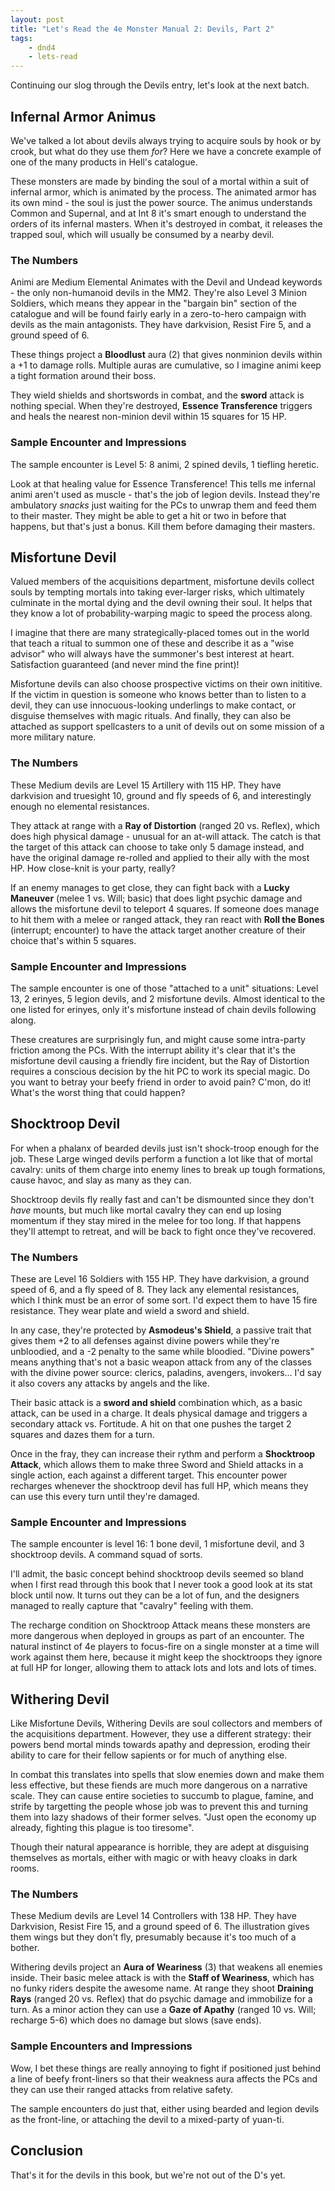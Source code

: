 ```yaml
---
layout: post
title: "Let's Read the 4e Monster Manual 2: Devils, Part 2"
tags:
    - dnd4
    - lets-read
---
```


Continuing our slog through the Devils entry, let's look at the next batch.

## Infernal Armor Animus

We've talked a lot about devils always trying to acquire souls by hook or by
crook, but what do they use them _for_? Here we have a concrete example of one
of the many products in Hell's catalogue.

These monsters are made by binding the soul of a mortal within a suit of
infernal armor, which is animated by the process. The animated armor has its own
mind - the soul is just the power source. The animus understands Common and
Supernal, and at Int 8 it's smart enough to understand the orders of its
infernal masters. When it's destroyed in combat, it releases the trapped soul,
which will usually be consumed by a nearby devil.

### The Numbers

Animi are Medium Elemental Animates with the Devil and Undead keywords - the
only non-humanoid devils in the MM2. They're also Level 3 Minion Soldiers, which
means they appear in the "bargain bin" section of the catalogue and will be
found fairly early in a zero-to-hero campaign with devils as the main
antagonists. They have darkvision, Resist Fire 5, and a ground speed of 6.

These things project a **Bloodlust** aura (2) that gives nonminion devils within
a +1 to damage rolls. Multiple auras are cumulative, so I imagine animi keep a
tight formation around their boss.

They wield shields and shortswords in combat, and the **sword** attack is
nothing special. When they're destroyed, **Essence Transference** triggers and
heals the nearest non-minion devil within 15 squares for 15 HP.

### Sample Encounter and Impressions

The sample encounter is Level 5: 8 animi, 2 spined devils, 1 tiefling heretic.

Look at that healing value for Essence Transference! This tells me infernal
animi aren't used as muscle - that's the job of legion devils. Instead they're
ambulatory _snacks_ just waiting for the PCs to unwrap them and feed them to
their master. They might be able to get a hit or two in before that happens, but
that's just a bonus. Kill them before damaging their masters.

## Misfortune Devil

Valued members of the acquisitions department, misfortune devils collect souls
by tempting mortals into taking ever-larger risks, which ultimately culminate in
the mortal dying and the devil owning their soul. It helps that they know a lot
of probability-warping magic to speed the process along.

I imagine that there are many strategically-placed tomes out in the world that
teach a ritual to summon one of these and describe it as a "wise advisor" who
will always have the summoner's best interest at heart. Satisfaction guaranteed
(and never mind the fine print)!

Misfortune devils can also choose prospective victims on their own inititive. If
the victim in question is someone who knows better than to listen to a devil,
they can use innocuous-looking underlings to make contact, or disguise
themselves with magic rituals. And finally, they can also be attached as support
spellcasters to a unit of devils out on some mission of a more military nature.

### The Numbers

These Medium devils are Level 15 Artillery with 115 HP. They have darkvision and
truesight 10, ground and fly speeds of 6, and interestingly enough no elemental
resistances.

They attack at range with a **Ray of Distortion** (ranged 20 vs. Reflex), which
does high physical damage - unusual for an at-will attack. The catch is that the
target of this attack can choose to take only 5 damage instead, and have the
original damage re-rolled and applied to their ally with the most HP. How
close-knit is your party, really?

If an enemy manages to get close, they can fight back with a **Lucky Maneuver**
(melee 1 vs. Will; basic) that does light psychic damage and allows the
misfortune devil to teleport 4 squares. If someone does manage to hit them with
a melee or ranged attack, they ran react with **Roll the Bones** (interrupt;
encounter) to have the attack target another creature of their choice that's
within 5 squares.

### Sample Encounter and Impressions

The sample encounter is one of those "attached to a unit" situations: Level 13,
2 erinyes, 5 legion devils, and 2 misfortune devils. Almost identical to the one
listed for erinyes, only it's misfortune instead of chain devils following
along.

These creatures are surprisingly fun, and might cause some intra-party friction
among the PCs. With the interrupt ability it's clear that it's the misfortune
devil causing a friendly fire incident, but the Ray of Distortion requires a
conscious decision by the hit PC to work its special magic. Do you want to
betray your beefy friend in order to avoid pain? C'mon, do it! What's the worst
thing that could happen?

## Shocktroop Devil

For when a phalanx of bearded devils just isn't shock-troop enough for the
job. These Large winged devils perform a function a lot like that of mortal
cavalry: units of them charge into enemy lines to break up tough formations,
cause havoc, and slay as many as they can.

Shocktroop devils fly really fast and can't be dismounted since they don't
_have_ mounts, but much like mortal cavalry they can end up losing momentum if
they stay mired in the melee for too long. If that happens they'll attempt to
retreat, and will be back to fight once they've recovered.

### The Numbers

These are Level 16 Soldiers with 155 HP. They have darkvision, a ground speed of
6, and a fly speed of 8. They lack any elemental resistances, which I think must
be an error of some sort. I'd expect them to have 15 fire resistance. They wear
plate and wield a sword and shield.

In any case, they're protected by **Asmodeus's Shield**, a passive trait that
gives them +2 to all defenses against divine powers while they're unbloodied,
and a -2 penalty to the same while bloodied. "Divine powers" means anything
that's not a basic weapon attack from any of the classes with the divine power
source: clerics, paladins, avengers, invokers... I'd say it also covers any
attacks by angels and the like.

Their basic attack is a **sword and shield** combination which, as a basic
attack, can be used in a charge. It deals physical damage and triggers a
secondary attack vs. Fortitude. A hit on that one pushes the target 2 squares
and dazes them for a turn.

Once in the fray, they can increase their rythm and perform a **Shocktroop
Attack**, which allows them to make three Sword and Shield attacks in a single
action, each against a different target. This encounter power recharges whenever
the shocktroop devil has full HP, which means they can use this every turn until
they're damaged.

### Sample Encounter and Impressions

The sample encounter is level 16: 1 bone devil, 1 misfortune devil, and 3
shocktroop devils. A command squad of sorts.

I'll admit, the basic concept behind shocktroop devils seemed so bland when I
first read through this book that I never took a good look at its stat block
until now. It turns out they can be a lot of fun, and the designers managed to
really capture that "cavalry" feeling with them.

The recharge condition on Shocktroop Attack means these monsters are more
dangerous when deployed in groups as part of an encounter. The natural instinct
of 4e players to focus-fire on a single monster at a time will work against them
here, because it might keep the shocktroops they ignore at full HP for longer,
allowing them to attack lots and lots and lots of times.

## Withering Devil

Like Misfortune Devils, Withering Devils are soul collectors and members of the
acquisitions department. However, they use a different strategy: their powers
bend mortal minds towards apathy and depression, eroding their ability to care
for their fellow sapients or for much of anything else.

In combat this translates into spells that slow enemies down and make them less
effective, but these fiends are much more dangerous on a narrative scale. They
can cause entire societies to succumb to plague, famine, and strife by
targetting the people whose job was to prevent this and turning them into
lazy shadows of their former selves. "Just open the economy up already, fighting
this plague is too tiresome".

Though their natural appearance is horrible, they are adept at disguising
themselves as mortals, either with magic or with heavy cloaks in dark rooms.

### The Numbers

These Medium devils are Level 14 Controllers with 138 HP. They have Darkvision,
Resist Fire 15, and a ground speed of 6. The illustration gives them wings but
they don't fly, presumably because it's too much of a bother.

Withering devils project an **Aura of Weariness** (3) that weakens all enemies
inside. Their basic melee attack is with the **Staff of Weariness**, which has
no funky riders despite the awesome name. At range they shoot **Draining Rays**
(ranged 20 vs. Reflex) that do psychic damage and immobilize for a turn. As a
minor action they can use a **Gaze of Apathy** (ranged 10 vs. Will; recharge
5-6) which does no damage but slows (save ends).

### Sample Encounters and Impressions

Wow, I bet these things are really annoying to fight if positioned just behind a
line of beefy front-liners so that their weakness aura affects the PCs and they
can use their ranged attacks from relative safety.

The sample encounters do just that, either using bearded and legion devils as
the front-line, or attaching the devil to a mixed-party of yuan-ti.

## Conclusion

That's it for the devils in this book, but we're not out of the D's yet.
